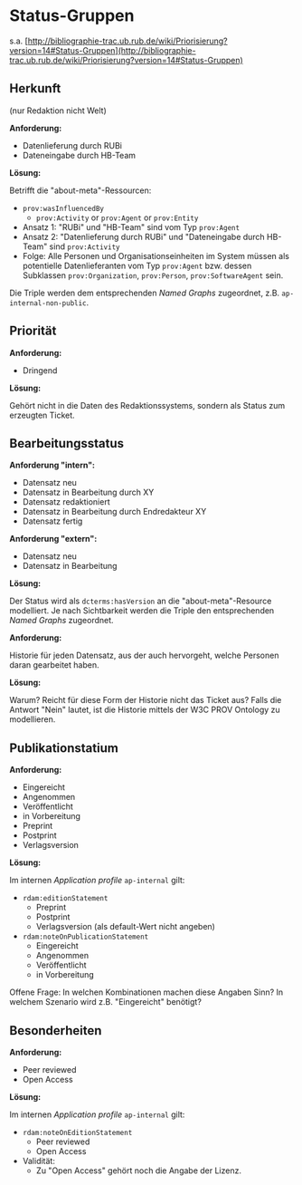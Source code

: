 # Status-Gruppen

s.a. [http://bibliographie-trac.ub.rub.de/wiki/Priorisierung?version=14#Status-Gruppen](http://bibliographie-trac.ub.rub.de/wiki/Priorisierung?version=14#Status-Gruppen)

## Herkunft

(nur Redaktion nicht Welt)

**Anforderung:** 

* Datenlieferung durch RUBi
* Dateneingabe durch HB-Team 

**Lösung:**

Betrifft die "about-meta"-Ressourcen:

* `prov:wasInfluencedBy`
	* `prov:Activity` or `prov:Agent` or `prov:Entity`
* Ansatz 1: "RUBi" und "HB-Team" sind vom Typ `prov:Agent`
* Ansatz 2: "Datenlieferung durch RUBi" und "Dateneingabe durch HB-Team" sind `prov:Activity`
* Folge: Alle Personen und Organisationseinheiten im System müssen als potentielle Datenlieferanten vom Typ `prov:Agent` bzw. dessen Subklassen `prov:Organization`, `prov:Person`, `prov:SoftwareAgent` sein.

Die Triple werden dem entsprechenden *Named Graphs* zugeordnet, z.B. `ap-internal-non-public`.

## Priorität

**Anforderung:** 

* Dringend

**Lösung:**

Gehört nicht in die Daten des Redaktionssystems, sondern als Status zum erzeugten Ticket.

## Bearbeitungsstatus

**Anforderung "intern":** 

* Datensatz neu
* Datensatz in Bearbeitung durch XY
* Datensatz redaktioniert
* Datensatz in Bearbeitung durch Endredakteur XY 
* Datensatz fertig 

**Anforderung "extern":** 

* Datensatz neu
* Datensatz in Bearbeitung 

**Lösung:**

Der Status wird als `dcterms:hasVersion` an die "about-meta"-Resource modelliert. Je nach Sichtbarkeit werden die Triple den entsprechenden *Named Graphs* zugeordnet.

**Anforderung:** 

Historie für jeden Datensatz, aus der auch hervorgeht, welche Personen daran gearbeitet haben. 

**Lösung:**

Warum? Reicht für diese Form der Historie nicht das Ticket aus? 
Falls die Antwort "Nein" lautet, ist die Historie mittels der W3C PROV Ontology zu modellieren.

## Publikationstatium

**Anforderung:** 

* Eingereicht
* Angenommen
* Veröffentlicht
* in Vorbereitung 
* Preprint
* Postprint
* Verlagsversion 

**Lösung:**

Im internen *Application profile* `ap-internal` gilt:

* `rdam:editionStatement`
	* Preprint
	* Postprint
	* Verlagsversion (als default-Wert nicht angeben)
* `rdam:noteOnPublicationStatement`
	* Eingereicht
	* Angenommen
	* Veröffentlicht
	* in Vorbereitung 

Offene Frage: In welchen Kombinationen machen diese Angaben Sinn? In welchem Szenario wird z.B. "Eingereicht" benötigt?

## Besonderheiten

**Anforderung:** 

* Peer reviewed
* Open Access 

**Lösung:**

Im internen *Application profile* `ap-internal` gilt:

* `rdam:noteOnEditionStatement`
	* Peer reviewed
	* Open Access
* Validität:
	* Zu "Open Access" gehört noch die Angabe der Lizenz.

